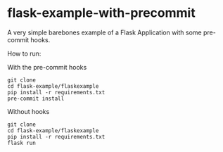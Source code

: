 # flask-example-with-precommit

A very simple barebones example of a Flask Application with some pre-commit hooks.

How to run:

With the pre-commit hooks
```
git clone
cd flask-example/flaskexample
pip install -r requirements.txt
pre-commit install
```

Without hooks
```
git clone 
cd flask-example/flaskexample
pip install -r requirements.txt
flask run
```
